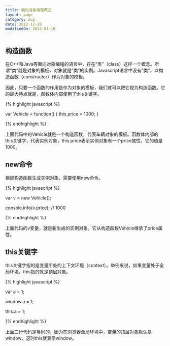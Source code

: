 ```yaml
---
title: 面向对象编程概述
layout: page
category: oop
date: 2012-12-28
modifiedOn: 2013-01-10
---
```


## 构造函数

在C++和Java等面向对象编程的语言中，存在“类”（class）这样一个概念。所谓“类”就是对象的模板，对象就是“类”的实例。Javascript语言中没有“类”，以构造函数（constructor）作为对象的模板。

因此，只要一个函数的作用是作为对象的模板，我们就可以把它视为构造函数。它的最大特点就是，函数体内部使用了this关键字。

{% highlight javascript %}

var Vehicle = function() {
  this.price = 1000;
}

{% endhighlight %}

上面代码中的Vehicle就是一个构造函数，代表车辆对象的模板。函数体内部的this关键字，代表实例对象，this.price表示实例对象有一个price属性，它的值是1000。

## new命令

根据构造函数生成实例对象，需要使用new命令。

{% highlight javascript %}

var v = new Vehicle();

console.info(v.price);
// 1000

{% endhighlight %}

上面代码的v变量，就是新生成的实例对象。它从构造函数Vehicle继承了price属性。

## this关键字

this关键字指的是变量所处的上下文环境（context）。举例来说，如果变量处于全局环境，this指的就是顶层对象。

{% highlight javascript %}

var a = 1;

window.a = 1;

this.a = 1;

{% endhighlight %}

上面三行代码是等同的，因为在浏览器全局环境中，变量的顶层对象默认是window，这时this就表示window。
